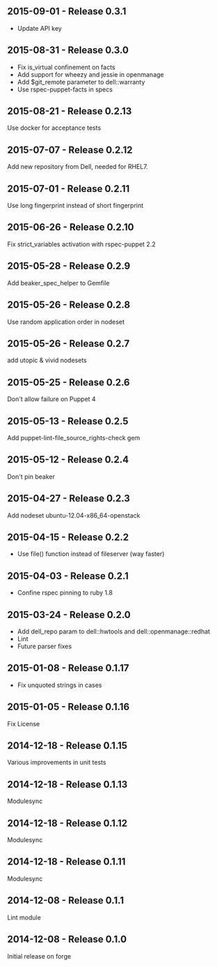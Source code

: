 ## 2015-09-01 - Release 0.3.1

- Update API key

## 2015-08-31 - Release 0.3.0

- Fix is_virtual confinement on facts
- Add support for wheezy and jessie in openmanage
- Add $git_remote parameter to dell::warranty
- Use rspec-puppet-facts in specs

## 2015-08-21 - Release 0.2.13

Use docker for acceptance tests

## 2015-07-07 - Release 0.2.12

Add new repository from Dell, needed for RHEL7.

## 2015-07-01 - Release 0.2.11

Use long fingerprint instead of short fingerprint

## 2015-06-26 - Release 0.2.10

Fix strict_variables activation with rspec-puppet 2.2

## 2015-05-28 - Release 0.2.9

Add beaker_spec_helper to Gemfile

## 2015-05-26 - Release 0.2.8

Use random application order in nodeset

## 2015-05-26 - Release 0.2.7

add utopic & vivid nodesets

## 2015-05-25 - Release 0.2.6

Don't allow failure on Puppet 4

## 2015-05-13 - Release 0.2.5

Add puppet-lint-file_source_rights-check gem

## 2015-05-12 - Release 0.2.4

Don't pin beaker

## 2015-04-27 - Release 0.2.3

Add nodeset ubuntu-12.04-x86_64-openstack

## 2015-04-15 - Release 0.2.2

- Use file() function instead of fileserver (way faster)

## 2015-04-03 - Release 0.2.1

- Confine rspec pinning to ruby 1.8

## 2015-03-24 - Release 0.2.0

- Add dell_repo param to dell::hwtools and dell::openmanage::redhat
- Lint
- Future parser fixes

## 2015-01-08 - Release 0.1.17

- Fix unquoted strings in cases

## 2015-01-05 - Release 0.1.16

Fix License

## 2014-12-18 - Release 0.1.15

Various improvements in unit tests

## 2014-12-18 - Release 0.1.13

  Modulesync

## 2014-12-18 - Release 0.1.12

  Modulesync

## 2014-12-18 - Release 0.1.11

  Modulesync

## 2014-12-08 - Release 0.1.1

Lint module

## 2014-12-08 - Release 0.1.0

Initial release on forge
